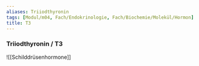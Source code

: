 ```yaml
---
aliases: Triiodthyronin
tags: [Modul/m04, Fach/Endokrinologie, Fach/Biochemie/Molekül/Hormon]
title: T3
---
```

### Triiodthyronin / T3
![[Schilddrüsenhormone]]